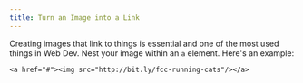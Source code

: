 ```yaml
---
title: Turn an Image into a Link
---
```

Creating images that link to things is essential and one of the most used things in Web Dev. Nest your image within an `a` element. Here's an example:

    <a href="#"><img src="http://bit.ly/fcc-running-cats"/></a>